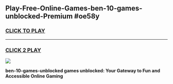 
## Play-Free-Online-Games-ben-10-games-unblocked-Premium #oe58y
<h3>
<a href="https://premium.freeplayer.one?title=ben-10-games-unblocked&ref=8M">CLICK TO PLAY</a></h3>
<hr>

<h3>
<a href="https://premium.freeplayer.one?title=ben-10-games-unblocked&ref=8M">CLICK 2 PLAY</a>
  
</h3>

<a href="https://premium.freeplayer.one?title=ben-10-games-unblocked&ref=8M"><img src="https://clearcache.store/games.png"></a>


**ben-10-games-unblocked games unblocked: Your Gateway to Fun and Accessible Online Gaming**
